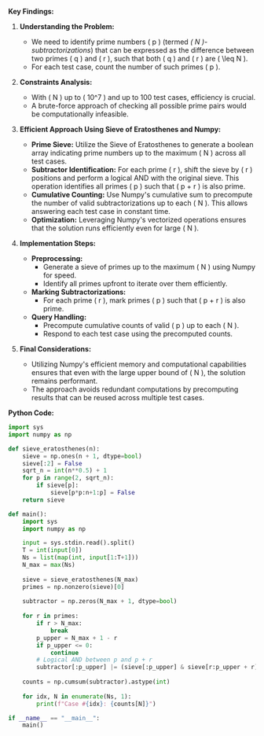 **Key Findings:**

1. **Understanding the Problem:**
   - We need to identify prime numbers \( p \) (termed *\( N \)-subtractorizations*) that can be expressed as the difference between two primes \( q \) and \( r \), such that both \( q \) and \( r \) are \( \leq N \).
   - For each test case, count the number of such primes \( p \).

2. **Constraints Analysis:**
   - With \( N \) up to \( 10^7 \) and up to 100 test cases, efficiency is crucial.
   - A brute-force approach of checking all possible prime pairs would be computationally infeasible.

3. **Efficient Approach Using Sieve of Eratosthenes and Numpy:**
   - **Prime Sieve:** Utilize the Sieve of Eratosthenes to generate a boolean array indicating prime numbers up to the maximum \( N \) across all test cases.
   - **Subtractor Identification:** For each prime \( r \), shift the sieve by \( r \) positions and perform a logical AND with the original sieve. This operation identifies all primes \( p \) such that \( p + r \) is also prime.
   - **Cumulative Counting:** Use Numpy's cumulative sum to precompute the number of valid subtractorizations up to each \( N \). This allows answering each test case in constant time.
   - **Optimization:** Leveraging Numpy's vectorized operations ensures that the solution runs efficiently even for large \( N \).

4. **Implementation Steps:**
   - **Preprocessing:**
     - Generate a sieve of primes up to the maximum \( N \) using Numpy for speed.
     - Identify all primes upfront to iterate over them efficiently.
   - **Marking Subtractorizations:**
     - For each prime \( r \), mark primes \( p \) such that \( p + r \) is also prime.
   - **Query Handling:**
     - Precompute cumulative counts of valid \( p \) up to each \( N \).
     - Respond to each test case using the precomputed counts.

5. **Final Considerations:**
   - Utilizing Numpy's efficient memory and computational capabilities ensures that even with the large upper bound of \( N \), the solution remains performant.
   - The approach avoids redundant computations by precomputing results that can be reused across multiple test cases.

**Python Code:**

```python
import sys
import numpy as np

def sieve_eratosthenes(n):
    sieve = np.ones(n + 1, dtype=bool)
    sieve[:2] = False
    sqrt_n = int(n**0.5) + 1
    for p in range(2, sqrt_n):
        if sieve[p]:
            sieve[p*p:n+1:p] = False
    return sieve

def main():
    import sys
    import numpy as np

    input = sys.stdin.read().split()
    T = int(input[0])
    Ns = list(map(int, input[1:T+1]))
    N_max = max(Ns)
    
    sieve = sieve_eratosthenes(N_max)
    primes = np.nonzero(sieve)[0]
    
    subtractor = np.zeros(N_max + 1, dtype=bool)
    
    for r in primes:
        if r > N_max:
            break
        p_upper = N_max + 1 - r
        if p_upper <= 0:
            continue
        # Logical AND between p and p + r
        subtractor[:p_upper] |= (sieve[:p_upper] & sieve[r:p_upper + r])
    
    counts = np.cumsum(subtractor).astype(int)
    
    for idx, N in enumerate(Ns, 1):
        print(f"Case #{idx}: {counts[N]}")

if __name__ == "__main__":
    main()
```